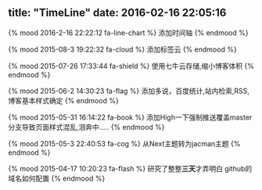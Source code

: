 title: "TimeLine"
date: 2016-02-16 22:05:16
---
{% mood 2016-2-16 22:22:12 fa-line-chart %}
添加时间轴
{% endmood %}

{% mood 2015-08-3 19:22:32 fa-cloud %}
添加标签云
{% endmood %}

{% mood 2015-07-26 17:33:44 fa-shield %}
使用七牛云存储,缩小博客体积
{% endmood %}

{% mood 2015-06-2 14:30:23 fa-flag %}
添加多说，百度统计,站内检索,RSS,博客基本样式确定
{% endmood %}

{% mood 2015-05-31 16:14:22 fa-book %}
添加High一下强制推送覆盖master分支导致页面样式混乱,泪奔中.....
{% endmood %}

{% mood 2015-05-3 22:40:53 fa-cog %}
从Next主题转为jacman主题
{% endmood %}

{% mood 2015-04-17 10:20:23 fa-flash %}
研究了整整**三天**才弄明白 github的域名如何配置
{% endmood %}


<link rel="stylesheet" href="https://maxcdn.bootstrapcdn.com/font-awesome/4.5.0/css/font-awesome.min.css">
